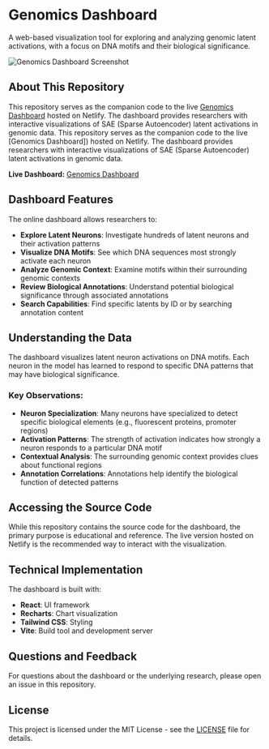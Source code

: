 # Genomics Dashboard

A web-based visualization tool for exploring and analyzing genomic latent activations, with a focus on DNA motifs and their biological significance.

![Genomics Dashboard Screenshot](https://github.com/user-attachments/assets/e655305b-f2b5-458d-9de0-1fb8965eec71)


## About This Repository

This repository serves as the companion code to the live [Genomics Dashboard](https://interpretglm.netlify.app/) hosted on Netlify. The dashboard provides researchers with interactive visualizations of SAE (Sparse Autoencoder) latent activations in genomic data.
This repository serves as the companion code to the live [Genomics Dashboard]) hosted on Netlify. The dashboard provides researchers with interactive visualizations of SAE (Sparse Autoencoder) latent activations in genomic data.

**Live Dashboard:** [Genomics Dashboard](https://interpretglm.netlify.app/)

## Dashboard Features

The online dashboard allows researchers to:

- **Explore Latent Neurons**: Investigate hundreds of latent neurons and their activation patterns
- **Visualize DNA Motifs**: See which DNA sequences most strongly activate each neuron
- **Analyze Genomic Context**: Examine motifs within their surrounding genomic contexts
- **Review Biological Annotations**: Understand potential biological significance through associated annotations
- **Search Capabilities**: Find specific latents by ID or by searching annotation content

## Understanding the Data

The dashboard visualizes latent neuron activations on DNA motifs. Each neuron in the model has learned to respond to specific DNA patterns that may have biological significance.

### Key Observations:

- **Neuron Specialization**: Many neurons have specialized to detect specific biological elements (e.g., fluorescent proteins, promoter regions)
- **Activation Patterns**: The strength of activation indicates how strongly a neuron responds to a particular DNA motif
- **Contextual Analysis**: The surrounding genomic context provides clues about functional regions
- **Annotation Correlations**: Annotations help identify the biological function of detected patterns

## Accessing the Source Code

While this repository contains the source code for the dashboard, the primary purpose is educational and reference. The live version hosted on Netlify is the recommended way to interact with the visualization.

## Technical Implementation

The dashboard is built with:

- **React**: UI framework
- **Recharts**: Chart visualization
- **Tailwind CSS**: Styling
- **Vite**: Build tool and development server

## Questions and Feedback

For questions about the dashboard or the underlying research, please open an issue in this repository.

## License

This project is licensed under the MIT License - see the [LICENSE](LICENSE) file for details.
